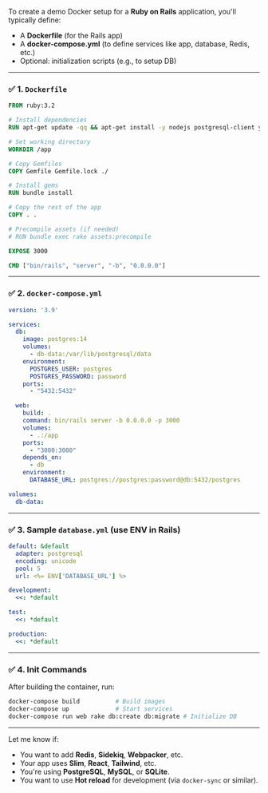 To create a demo Docker setup for a **Ruby on Rails** application, you'll typically define:

* A **Dockerfile** (for the Rails app)
* A **docker-compose.yml** (to define services like app, database, Redis, etc.)
* Optional: initialization scripts (e.g., to setup DB)

---

### ✅ 1. `Dockerfile`

```Dockerfile
FROM ruby:3.2

# Install dependencies
RUN apt-get update -qq && apt-get install -y nodejs postgresql-client yarn

# Set working directory
WORKDIR /app

# Copy Gemfiles
COPY Gemfile Gemfile.lock ./

# Install gems
RUN bundle install

# Copy the rest of the app
COPY . .

# Precompile assets (if needed)
# RUN bundle exec rake assets:precompile

EXPOSE 3000

CMD ["bin/rails", "server", "-b", "0.0.0.0"]
```

---

### ✅ 2. `docker-compose.yml`

```yaml
version: '3.9'

services:
  db:
    image: postgres:14
    volumes:
      - db-data:/var/lib/postgresql/data
    environment:
      POSTGRES_USER: postgres
      POSTGRES_PASSWORD: password
    ports:
      - "5432:5432"

  web:
    build: .
    command: bin/rails server -b 0.0.0.0 -p 3000
    volumes:
      - .:/app
    ports:
      - "3000:3000"
    depends_on:
      - db
    environment:
      DATABASE_URL: postgres://postgres:password@db:5432/postgres

volumes:
  db-data:
```

---

### ✅ 3. Sample `database.yml` (use ENV in Rails)

```yaml
default: &default
  adapter: postgresql
  encoding: unicode
  pool: 5
  url: <%= ENV['DATABASE_URL'] %>

development:
  <<: *default

test:
  <<: *default

production:
  <<: *default
```

---

### ✅ 4. Init Commands

After building the container, run:

```bash
docker-compose build          # Build images
docker-compose up             # Start services
docker-compose run web rake db:create db:migrate # Initialize DB
```

---

Let me know if:

* You want to add **Redis**, **Sidekiq**, **Webpacker**, etc.
* Your app uses **Slim**, **React**, **Tailwind**, etc.
* You're using **PostgreSQL**, **MySQL**, or **SQLite**.
* You want to use **Hot reload** for development (via `docker-sync` or similar).
